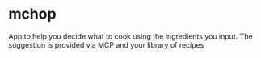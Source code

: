 # mchop
App to help you decide what to cook using the ingredients you input. The suggestion is provided via MCP and your library of recipes
